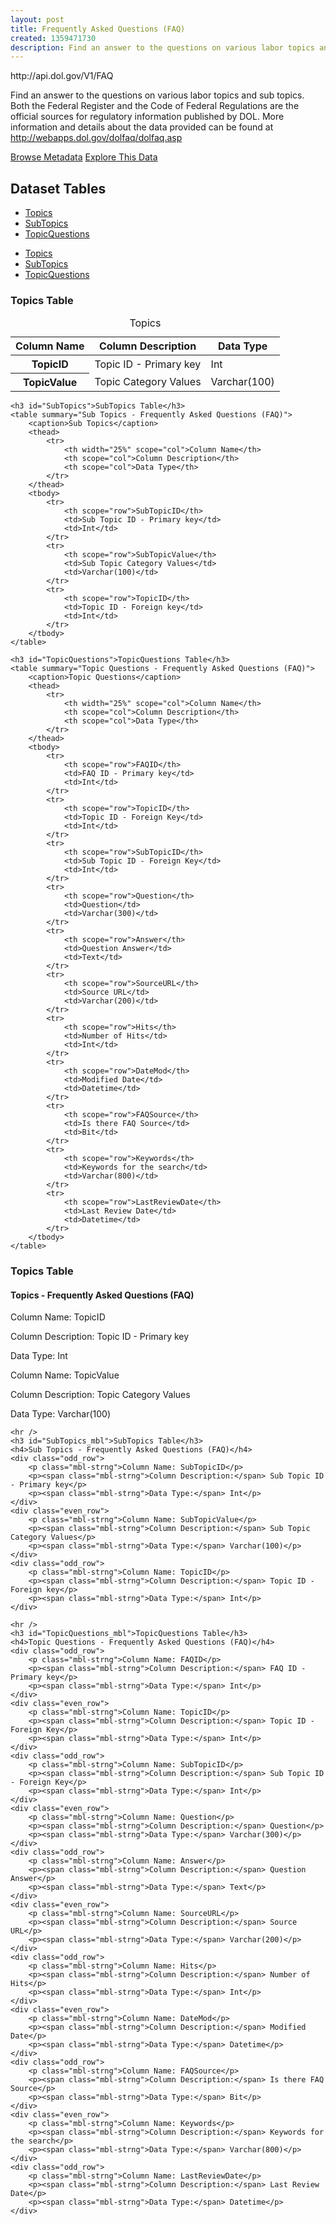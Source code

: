 ```yaml
---
layout: post
title: Frequently Asked Questions (FAQ)
created: 1359471730
description: Find an answer to the questions on various labor topics and sub topics.
---
```


<div class="force_wrap apiurl">
<p>http://api.dol.gov/V1/FAQ</p>
</div>


<p>Find an answer to the questions on various labor topics and sub topics. Both the Federal Register and the Code of Federal Regulations are the official sources for regulatory information published by DOL. More information and details about the data provided can be found at <a href="http://webapps.dol.gov/dolfaq/dolfaq.asp">http://webapps.dol.gov/dolfaq/dolfaq.asp</a></p>

<a href ="http://api.dol.gov/V1/FAQ/$metadata" class="button radius button_dataset">Browse Metadata</a>
<a href ="https://devtools.dol.gov/APISampler/Home/Index1?datasetName=DOL%20FAQ" class="button radius button_dataset">Explore This Data</a>

## Dataset Tables

<div class="dsktp_tbl">
	<ul>
		<li><a href="#Topics">Topics</a></li>
		<li><a href="#SubTopics">SubTopics</a></li>
		<li><a href="#TopicQuestions">TopicQuestions</a></li>
	</ul>
</div>

<div class="mbl_tbl">
	<ul>
		<li><a href="#Topics_mbl">Topics</a></li>
		<li><a href="#SubTopics_mbl">SubTopics</a></li>
		<li><a href="#TopicQuestions_mbl">TopicQuestions</a></li>
	</ul>
</div>

<div class="dsktp_tbl">
	<h3 id="Topics">Topics Table</h3>
	<table summary="Topics - Frequently Asked Questions (FAQ)">
		<caption>Topics</caption>
		<thead>
			<tr>
				<th scope="col">Column Name</th>
				<th scope="col">Column Description</th>
				<th scope="col">Data Type</th>
			</tr>
		</thead>
		<tbody>
			<tr>
				<th scope="row">TopicID</th>
				<td>Topic ID - Primary key</td>
				<td>Int</td>
			</tr>
			<tr>
				<th scope="row">TopicValue</th>
				<td>Topic Category Values</td>
				<td>Varchar(100)</td>
			</tr>
		</tbody>
	</table>

	<h3 id="SubTopics">SubTopics Table</h3>
	<table summary="Sub Topics - Frequently Asked Questions (FAQ)">
		<caption>Sub Topics</caption>
		<thead>
			<tr>
				<th width="25%" scope="col">Column Name</th>
				<th scope="col">Column Description</th>
				<th scope="col">Data Type</th>
			</tr>
		</thead>
		<tbody>
			<tr>
				<th scope="row">SubTopicID</th>
				<td>Sub Topic ID - Primary key</td>
				<td>Int</td>
			</tr>
			<tr>
				<th scope="row">SubTopicValue</th>
				<td>Sub Topic Category Values</td>
				<td>Varchar(100)</td>
			</tr>
			<tr>
				<th scope="row">TopicID</th>
				<td>Topic ID - Foreign key</td>
				<td>Int</td>
			</tr>
		</tbody>
	</table>

	<h3 id="TopicQuestions">TopicQuestions Table</h3>
	<table summary="Topic Questions - Frequently Asked Questions (FAQ)">
		<caption>Topic Questions</caption>
		<thead>
			<tr>
				<th width="25%" scope="col">Column Name</th>
				<th scope="col">Column Description</th>
				<th scope="col">Data Type</th>
			</tr>
		</thead>
		<tbody>
			<tr>
				<th scope="row">FAQID</th>
				<td>FAQ ID - Primary key</td>
				<td>Int</td>
			</tr>
			<tr>
				<th scope="row">TopicID</th>
				<td>Topic ID - Foreign Key</td>
				<td>Int</td>
			</tr>
			<tr>
				<th scope="row">SubTopicID</th>
				<td>Sub Topic ID - Foreign Key</td>
				<td>Int</td>
			</tr>
			<tr>
				<th scope="row">Question</th>
				<td>Question</td>
				<td>Varchar(300)</td>
			</tr>
			<tr>
				<th scope="row">Answer</th>
				<td>Question Answer</td>
				<td>Text</td>
			</tr>
			<tr>
				<th scope="row">SourceURL</th>
				<td>Source URL</td>
				<td>Varchar(200)</td>
			</tr>
			<tr>
				<th scope="row">Hits</th>
				<td>Number of Hits</td>
				<td>Int</td>
			</tr>
			<tr>
				<th scope="row">DateMod</th>
				<td>Modified Date</td>
				<td>Datetime</td>
			</tr>
			<tr>
				<th scope="row">FAQSource</th>
				<td>Is there FAQ Source</td>
				<td>Bit</td>
			</tr>
			<tr>
				<th scope="row">Keywords</th>
				<td>Keywords for the search</td>
				<td>Varchar(800)</td>
			</tr>
			<tr>
				<th scope="row">LastReviewDate</th>
				<td>Last Review Date</td>
				<td>Datetime</td>
			</tr>
		</tbody>
	</table>
</div>

<div class="mbl_tbl">
	<h3 id="Topics_mbl">Topics Table</h3>
	<h4>Topics - Frequently Asked Questions (FAQ)</h4>
	<div class="odd_row">
		<p class="mbl-strng">Column Name: TopicID</p>
		<p><span class="mbl-strng">Column Description:</span> Topic ID - Primary key 	</p>
		<p><span class="mbl-strng">Data Type:</span> Int</p>		
	</div>
	<div class="even_row">
		<p class="mbl-strng">Column Name: TopicValue</p>
		<p><span class="mbl-strng">Column Description:</span> Topic Category Values</p>
		<p><span class="mbl-strng">Data Type:</span> Varchar(100)</p>		
	</div>

	<hr />
	<h3 id="SubTopics_mbl">SubTopics Table</h3>
	<h4>Sub Topics - Frequently Asked Questions (FAQ)</h4>
	<div class="odd_row">
		<p class="mbl-strng">Column Name: SubTopicID</p>
		<p><span class="mbl-strng">Column Description:</span> Sub Topic ID - Primary key</p>
		<p><span class="mbl-strng">Data Type:</span> Int</p>		
	</div>
	<div class="even_row">
		<p class="mbl-strng">Column Name: SubTopicValue</p>
		<p><span class="mbl-strng">Column Description:</span> Sub Topic Category Values</p>
		<p><span class="mbl-strng">Data Type:</span> Varchar(100)</p>		
	</div>
	<div class="odd_row">
		<p class="mbl-strng">Column Name: TopicID</p>
		<p><span class="mbl-strng">Column Description:</span> Topic ID - Foreign key</p>
		<p><span class="mbl-strng">Data Type:</span> Int</p>		
	</div>

	<hr />
	<h3 id="TopicQuestions_mbl">TopicQuestions Table</h3>
	<h4>Topic Questions - Frequently Asked Questions (FAQ)</h4>
	<div class="odd_row">
		<p class="mbl-strng">Column Name: FAQID</p>
		<p><span class="mbl-strng">Column Description:</span> FAQ ID - Primary key</p>
		<p><span class="mbl-strng">Data Type:</span> Int</p>		
	</div>
	<div class="even_row">
		<p class="mbl-strng">Column Name: TopicID</p>
		<p><span class="mbl-strng">Column Description:</span> Topic ID - Foreign Key</p>
		<p><span class="mbl-strng">Data Type:</span> Int</p>		
	</div>
	<div class="odd_row">
		<p class="mbl-strng">Column Name: SubTopicID</p>
		<p><span class="mbl-strng">Column Description:</span> Sub Topic ID - Foreign Key</p>
		<p><span class="mbl-strng">Data Type:</span> Int</p>		
	</div>
	<div class="even_row">
		<p class="mbl-strng">Column Name: Question</p>
		<p><span class="mbl-strng">Column Description:</span> Question</p>
		<p><span class="mbl-strng">Data Type:</span> Varchar(300)</p>		
	</div>
	<div class="odd_row">
		<p class="mbl-strng">Column Name: Answer</p>
		<p><span class="mbl-strng">Column Description:</span> Question Answer</p>
		<p><span class="mbl-strng">Data Type:</span> Text</p>		
	</div>
	<div class="even_row">
		<p class="mbl-strng">Column Name: SourceURL</p>
		<p><span class="mbl-strng">Column Description:</span> Source URL</p>
		<p><span class="mbl-strng">Data Type:</span> Varchar(200)</p>		
	</div>
	<div class="odd_row">
		<p class="mbl-strng">Column Name: Hits</p>
		<p><span class="mbl-strng">Column Description:</span> Number of Hits</p>
		<p><span class="mbl-strng">Data Type:</span> Int</p>		
	</div>
	<div class="even_row">
		<p class="mbl-strng">Column Name: DateMod</p>
		<p><span class="mbl-strng">Column Description:</span> Modified Date</p>
		<p><span class="mbl-strng">Data Type:</span> Datetime</p>		
	</div>
	<div class="odd_row">
		<p class="mbl-strng">Column Name: FAQSource</p>
		<p><span class="mbl-strng">Column Description:</span> Is there FAQ Source</p>
		<p><span class="mbl-strng">Data Type:</span> Bit</p>		
	</div>
	<div class="even_row">
		<p class="mbl-strng">Column Name: Keywords</p>
		<p><span class="mbl-strng">Column Description:</span> Keywords for the search</p>
		<p><span class="mbl-strng">Data Type:</span> Varchar(800)</p>		
	</div>
	<div class="odd_row">
		<p class="mbl-strng">Column Name: LastReviewDate</p>
		<p><span class="mbl-strng">Column Description:</span> Last Review Date</p>
		<p><span class="mbl-strng">Data Type:</span> Datetime</p>		
	</div>
</div>
